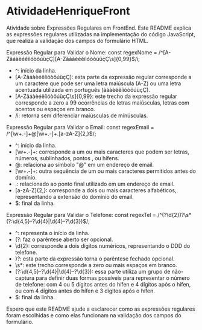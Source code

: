# AtividadeHenriqueFront
Atividade sobre Expressões Regulares em FrontEnd.
Este README explica as expressões regulares utilizadas na implementação do código JavaScript, que realiza a validação dos campos do formulário HTML.

Expressão Regular para Validar o Nome:
const regexNome = /^[A-ZãáàèéêíìóòõúüçÇ][A-ZãáàèéêíìóòõúüçÇ\s]{0,99}$/i;
- ^: início da linha.
- [A-ZãáàèéêíìóòõúüçÇ]: esta parte da expressão regular corresponde a um caractere que pode ser uma letra maiúscula (A-Z) ou uma letra acentuada utilizada em português (ãáàèéêíìóòõúüçÇ).
- [A-ZãáàèéêíìóòõúüçÇ\s]{0,99}: este trecho da expressão regular corresponde a zero a 99 ocorrências de letras maiúsculas, letras com acentos ou espaços em branco.
- /i: retorna sem diferenciar maiúsculas de minúsculas.

Expressão Regular para Validar o Email:
const regexEmail = /^[\w+\.-]+@[\w+\.-]+\.[a-zA-Z]{2,}$/;
- ^: início da linha.
- [\w+\.-]+: corresponde a um ou mais caracteres que podem ser letras, números, sublinhados, pontos , ou hífens.
- @: relaciona ao símbolo "@" em um endereço de email.
- [\w+\.-]+: outra sequência de um ou mais caracteres permitidos antes do domínio.
- \.: relacionado ao ponto final utilizado em um endereço de email.
- [a-zA-Z]{2,}: corresponde a dois ou mais caracteres alfabéticos, representando a extensão do domínio do email.
- $: final da linha.

Expressão Regular para Validar o Telefone:
const regexTel = /^\(?\d{2}\)?\s*(?:\d{4,5}-?\d{4}|\d{4}-?\d{3})$/;
- ^: representa o início da linha.
- \(?: faz o parêntese aberto ser opcional.
- \d{2}: corresponde a dois dígitos numéricos, representando o DDD do telefone.
- \)?: esta parte da expressão torna o parêntese fechado opcional.
- \s*: este trecho corresponde a zero ou mais espaços em branco.
- (?:\d{4,5}-?\d{4}|\d{4}-?\d{3}): essa parte utiliza um grupo de não-captura para definir duas formas possíveis para representar o número de telefone: com 4 ou 5 dígitos antes do hífen e 4 dígitos após o hífen, ou com 4 dígitos antes do hífen e 3 dígitos após o hífen.
- $: final da linha.

Espero que este README ajude a esclarecer como as expressões regulares foram escolhidas e como elas funcionam na validação dos campos do formulário. 
